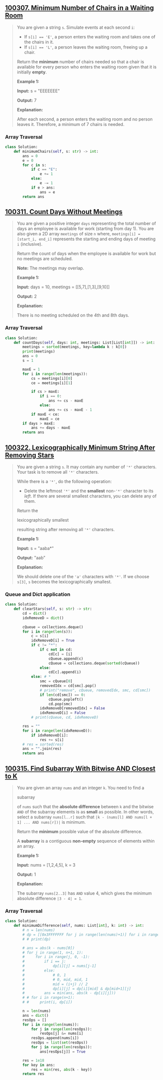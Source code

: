 



## [100307. Minimum Number of Chairs in a Waiting Room](https://leetcode.cn/contest/weekly-contest-400/problems/minimum-number-of-chairs-in-a-waiting-room/)

> You are given a string `s`. Simulate events at each second `i`:
>
> - If `s[i] == 'E'`, a person enters the waiting room and takes one of the chairs in it.
> - If `s[i] == 'L'`, a person leaves the waiting room, freeing up a chair.
>
> Return the **minimum** number of chairs needed so that a chair is available for every person who enters the waiting room given that it is initially **empty**.
>
>  
>
> **Example 1:**
>
> **Input:** s = "EEEEEEE"
>
> **Output:** 7
>
> **Explanation:**
>
> After each second, a person enters the waiting room and no person leaves it. Therefore, a minimum of 7 chairs is needed.

### Array Traversal

```python
class Solution:
    def minimumChairs(self, s: str) -> int:
        ans = 0
        e = 0
        for c in s:
            if c == "E":
                e += 1
            else:
                e -= 1
            if e > ans:
                ans = e 
        return ans
```

## [100311. Count Days Without Meetings](https://leetcode.cn/contest/weekly-contest-400/problems/count-days-without-meetings/)

> You are given a positive integer `days` representing the total number of days an employee is available for work (starting from day 1). You are also given a 2D array `meetings` of size `n` where, `meetings[i] = [start_i, end_i]` represents the starting and ending days of meeting `i` (inclusive).
>
> Return the count of days when the employee is available for work but no meetings are scheduled.
>
> **Note:** The meetings may overlap.
>
>  
>
> **Example 1:**
>
> **Input:** days = 10, meetings = [[5,7],[1,3],[9,10]]
>
> **Output:** 2
>
> **Explanation:**
>
> There is no meeting scheduled on the 4th and 8th days.

### Array Traversal

```python
class Solution:
    def countDays(self, days: int, meetings: List[List[int]]) -> int:
        meetings = sorted(meetings, key=lambda k : k[0])
        print(meetings)
        ans = 0
        s = 1

        maxE = 1
        for i in range(len(meetings)):
            cs = meetings[i][0]
            ce = meetings[i][1]

            if cs > maxE:
                if i == 0:
                    ans += cs - maxE
                else:
                    ans += cs - maxE - 1
            if maxE < ce:
                maxE = ce
        if days > maxE:
            ans += days - maxE
        return ans
```

## [100322. Lexicographically Minimum String After Removing Stars](https://leetcode.cn/contest/weekly-contest-400/problems/lexicographically-minimum-string-after-removing-stars/)

> You are given a string `s`. It may contain any number of `'*'` characters. Your task is to remove all `'*'` characters.
>
> While there is a `'*'`, do the following operation:
>
> - Delete the leftmost `'*'` and the **smallest** non-`'*'` character to its *left*. If there are several smallest characters, you can delete any of them.
>
> Return the 
>
> lexicographically smallest
>
>  resulting string after removing all `'*'` characters.
>
> 
>
> **Example 1:**
>
> **Input:** s = "aaba*"
>
> **Output:** "aab"
>
> **Explanation:**
>
> We should delete one of the `'a'` characters with `'*'`. If we choose `s[3]`, `s` becomes the lexicographically smallest.

### Queue and Dict application

```python
class Solution:
    def clearStars(self, s: str) -> str:
        cd = dict()
        idxRemoveD = dict()
        
        cQueue = collections.deque()
        for i in range(len(s)):
            c = s[i]
            idxRemoveD[i] = True
            if c != "*":
                if c not in cd:
                    cd[c] = [i]
                    cQueue.append(c)
                    cQueue = collections.deque(sorted(cQueue))
                else:
                    cd[c].append(i)
            else: # *
                smc = cQueue[0]
                removedIdx = cd[smc].pop()
                # print("remove", cQueue, removedIdx, smc, cd[smc])
                if len(cd[smc]) == 0:
                    cQueue.popleft()
                    cd.pop(smc)
                idxRemoveD[removedIdx] = False
                idxRemoveD[i] = False
            # print(cQueue, cd, idxRemoveD)

        res = ""
        for i in range(len(idxRemoveD)):
            if idxRemoveD[i]:
                res += s[i]
        # res = sorted(res)
        ans = "".join(res)
        return ans
```

## [100315. Find Subarray With Bitwise AND Closest to K](https://leetcode.cn/contest/weekly-contest-400/problems/find-subarray-with-bitwise-and-closest-to-k/)

>You are given an array `nums` and an integer `k`. You need to find a 
>
>subarray
>
> of `nums` such that the **absolute difference** between `k` and the bitwise `AND` of the subarray elements is as **small** as possible. In other words, select a subarray `nums[l..r]` such that `|k - (nums[l] AND nums[l + 1] ... AND nums[r])|` is minimum.
>
>
>
>Return the **minimum** possible value of the absolute difference.
>
>A **subarray** is a contiguous **non-empty** sequence of elements within an array.
>
>
>
>**Example 1:**
>
>**Input:** nums = [1,2,4,5], k = 3
>
>**Output:** 1
>
>**Explanation:**
>
>The subarray `nums[2..3]` has `AND` value 4, which gives the minimum absolute difference `|3 - 4| = 1`.

### Array Traversal

```python
class Solution:
    def minimumDifference(self, nums: List[int], k: int) -> int:
        # n = len(nums)
        # dp = [[0x3FFFFFFF for j in range(len(nums)+1)] for i in range(len(nums)+1)]
        # # print(dp)

        # ans = abs(k - nums[0])
        # for j in range(1, n+1, 1):
        #     for i in range(j, 0, -1):
        #         if i == j:
        #             dp[i][j] = nums[j-1]
        #         else:
        #             # 0, 1
        #             # 0, mid, mid, 1
        #             mid = (i+j) // 2
        #             dp[i][j] = dp[i][mid] & dp[mid+1][j]
        #         ans = min(ans, abs(k - dp[i][j]))
        # # for i in range(n+1):
        # #     print(i, dp[i])

        n = len(nums)
        ans = dict()
        resOps = []
        for i in range(len(nums)):
            for j in range(len(resOps)):
                resOps[j] &= nums[i]
            resOps.append(nums[i])
            resOps = list(set(resOps))
            for j in range(len(resOps)):
                ans[resOps[j]] = True

        res = 1e18
        for key in ans:
            res = min(res, abs(k - key))
        return res
```

